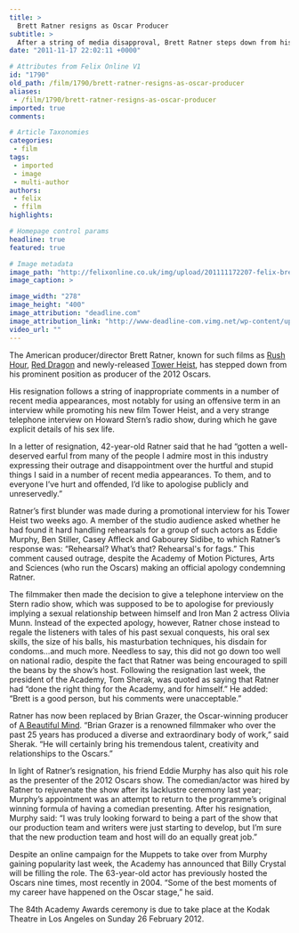 ```yaml
---
title: >
  Brett Ratner resigns as Oscar Producer
subtitle: >
  After a string of media disapproval, Brett Ratner steps down from his post
date: "2011-11-17 22:02:11 +0000"

# Attributes from Felix Online V1
id: "1790"
old_path: /film/1790/brett-ratner-resigns-as-oscar-producer
aliases:
 - /film/1790/brett-ratner-resigns-as-oscar-producer
imported: true
comments:

# Article Taxonomies
categories:
 - film
tags:
 - imported
 - image
 - multi-author
authors:
 - felix
 - ffilm
highlights:

# Homepage control params
headline: true
featured: true

# Image metadata
image_path: "http://felixonline.co.uk/img/upload/201111172207-felix-brettratner__111109014817.jpg"
image_caption: >

image_width: "278"
image_height: "400"
image_attribution: "deadline.com"
image_attribution_link: "http://www-deadline-com.vimg.net/wp-content/uploads/2011/11/brettratner__111109014817.jpg"
video_url: ""
---
```


The American producer/director Brett Ratner, known for such films as [Rush Hour](http://www.youtube.com/watch?v=jPULDr0cn6A), [Red Dragon](http://www.youtube.com/watch?v=STnWeHx41p4) and newly-released [Tower Heist](http://www.youtube.com/watch?v=Z4KXF7NWFRE), has stepped down from his prominent position as producer of the 2012 Oscars.

His resignation follows a string of inappropriate comments in a number of recent media appearances, most notably for using an offensive term in an interview while promoting his new film Tower Heist, and a very strange telephone interview on Howard Stern’s radio show, during which he gave explicit details of his sex life.

In a letter of resignation, 42-year-old Ratner said that he had “gotten a well-deserved earful from many of the people I admire most in this industry expressing their outrage and disappointment over the hurtful and stupid things I said in a number of recent media appearances. To them, and to everyone I’ve hurt and offended, I’d like to apologise publicly and unreservedly.”

Ratner’s first blunder was made during a promotional interview for his Tower Heist two weeks ago. A member of the studio audience asked whether he had found it hard handling rehearsals for a group of such actors as Eddie Murphy, Ben Stiller, Casey Affleck and Gabourey Sidibe, to which Ratner’s response was: “Rehearsal? What’s that? Rehearsal's for fags.” This comment caused outrage, despite the Academy of Motion Pictures, Arts and Sciences (who run the Oscars) making an official apology condemning Ratner.

The filmmaker then made the decision to give a telephone interview on the Stern radio show, which was supposed to be to apologise for previously implying a sexual relationship between himself and Iron Man 2 actress Olivia Munn. Instead of the expected apology, however, Ratner chose instead to regale the listeners with tales of his past sexual conquests, his oral sex skills, the size of his balls, his masturbation techniques, his disdain for condoms…and much more. Needless to say, this did not go down too well on national radio, despite the fact that Ratner was being encouraged to spill the beans by the show’s host.
 Following the resignation last week, the president of the Academy, Tom Sherak, was quoted as saying that Ratner had “done the right thing for the Academy, and for himself.” He added: “Brett is a good person, but his comments were unacceptable.”

Ratner has now been replaced by Brian Grazer, the Oscar-winning producer of [A Beautiful Mind](http://www.youtube.com/watch?v=aS_d0Ayjw4o). “Brian Grazer is a renowned filmmaker who over the past 25 years has produced a diverse and extraordinary body of work,” said Sherak. “He will certainly bring his tremendous talent, creativity and relationships to the Oscars.”

In light of Ratner’s resignation, his friend Eddie Murphy has also quit his role as the presenter of the 2012 Oscars show. The comedian/actor was hired by Ratner to rejuvenate the show after its lacklustre ceremony last year; Murphy’s appointment was an attempt to return to the programme’s original winning formula of having a comedian presenting. After his resignation, Murphy said: “I was truly looking forward to being a part of the show that our production team and writers were just starting to develop, but I’m sure that the new production team and host will do an equally great job.”

Despite an online campaign for the Muppets to take over from Murphy gaining popularity last week, the Academy has announced that Billy Crystal will be filling the role. The 63-year-old actor has previously hosted the Oscars nine times, most recently in 2004. “Some of the best moments of my career have happened on the Oscar stage,” he said.

The 84th Academy Awards ceremony is due to take place at the Kodak Theatre in Los Angeles on Sunday 26 February 2012.
